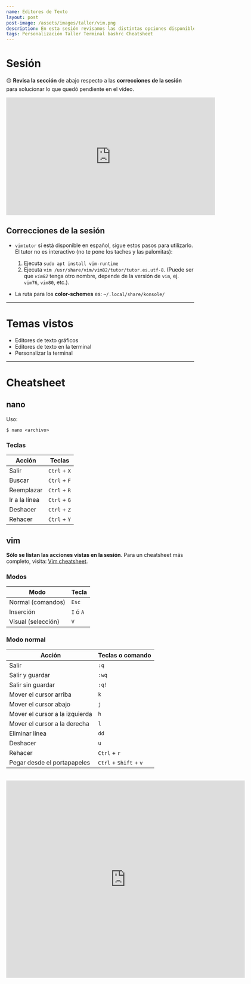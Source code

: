 ```yaml
---
name: Editores de Texto
layout: post
post-image: /assets/images/taller/vim.png
description: En esta sesión revisamos las distintas opciones disponibles en Parrot para editar archivos de texto, tanto editores gráficos como editores en la terminal, y repasamos lo visto en la sesión configurando y personalizando nuestra terminal.
tags: Personalización Taller Terminal bashrc Cheatsheet
---
```


# Sesión

🟡 **Revisa la sección** de abajo respecto a las **correcciones de la sesión** para solucionar lo que quedó pendiente en el vídeo.

<iframe width="560" height="315" src="https://www.youtube.com/embed/H7AxaWqr6M8" title="YouTube video player" frameborder="0" allow="accelerometer; autoplay; clipboard-write; encrypted-media; gyroscope; picture-in-picture; web-share" allowfullscreen></iframe>

## Correcciones de la sesión
- `vimtutor` sí está disponible en español, sigue estos pasos para utilizarlo. El tutor no es interactivo (no te pone los taches y las palomitas):
    1. Ejecuta `sudo apt install vim-runtime`
    2. Ejecuta `vim /usr/share/vim/vim82/tutor/tutor.es.utf-8`. (Puede ser que _`vim82`_ tenga otro nombre, depende de la versión de `vim`, ej. `vim76`, `vim80`, etc.).

- La ruta para los **color-schemes** es: `~/.local/share/konsole/` 

---
# Temas vistos
- Editores de texto gráficos
- Editores de texto en la terminal
- Personalizar la terminal

---
# Cheatsheet
## nano

Uso:
```shell-session
$ nano <archivo>
```

### Teclas

| Acción        | Teclas       |
| ------------- | ------------ |
| Salir         | `Ctrl` + `X` |
| Buscar        | `Ctrl` + `F` |
| Reemplazar    | `Ctrl` + `R` |
| Ir a la línea | `Ctrl` + `G` |
| Deshacer      | `Ctrl` + `Z` |
| Rehacer       | `Ctrl` + `Y` |

## vim
**Sólo se listan las acciones vistas en la sesión**. Para un cheatsheet más completo, visita: [Vim cheatsheet](https://devhints.io/vim).

### Modos

| Modo               | Tecla     |
| ------------------ | --------- |
| Normal (comandos)  | `Esc`     |
| Inserción          | `I` ó `A` |
| Visual (selección) | `V`       |

### Modo normal

| Acción                         | Teclas o comando       |
| ------------------------------ | ---------------------- |
| Salir                          | `:q`                   |
| Salir y guardar                | `:wq`                  |
| Salir sin guardar              | `:q!`                  |
| Mover el cursor arriba         | `k`                    |
| Mover el cursor abajo          | `j`                    |
| Mover el cursor a la izquierda | `h`                    |
| Mover el cursor a la derecha   | `l`                    |
| Eliminar línea                 | `dd`                   |
| Deshacer                       | `u`                    |
| Rehacer                        | `Ctrl` + `r`           |
| Pegar desde el portapapeles    | `Ctrl` + `Shift` + `v` |

<br>
<iframe id="reddit-embed" src="https://www.redditmedia.com/r/vim/comments/kugfdy/can_anyone_hear_me/?ref_source=embed&amp;ref=share&amp;embed=true" sandbox="allow-scripts allow-same-origin allow-popups" style="border: none;" height="528" width="640" scrolling="no"></iframe>
